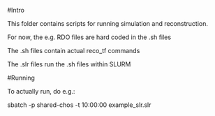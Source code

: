 #Intro

This folder contains scripts for running simulation and reconstruction.

For now, the e.g. RDO files are hard coded in the .sh files

The .sh files contain actual reco_tf commands

The .slr files run the .sh files within SLURM

#Running

To actually run, do e.g.:

sbatch -p shared-chos -t 10:00:00 example_slr.slr
